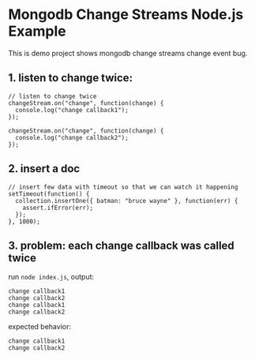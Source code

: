 # Mongodb Change Streams Node.js Example

This is demo project shows mongodb change streams change event bug.

## 1. listen to change twice:

```
// listen to change twice
changeStream.on("change", function(change) {
  console.log("change callback1");
});

changeStream.on("change", function(change) {
  console.log("change callback2");
});
```

## 2. insert a doc

```
// insert few data with timeout so that we can watch it happening
setTimeout(function() {
  collection.insertOne({ batman: "bruce wayne" }, function(err) {
    assert.ifError(err);
  });
}, 1000);
```

## 3. problem: each change callback was called twice

run `node index.js`, output:

```
change callback1
change callback2
change callback1
change callback2
```

expected behavior:

```
change callback1
change callback2
```
